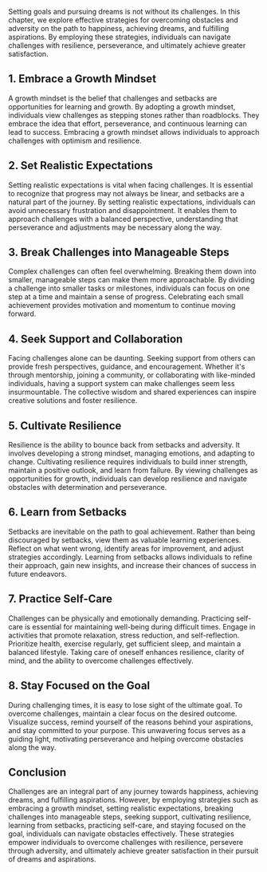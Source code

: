 
Setting goals and pursuing dreams is not without its challenges. In this chapter, we explore effective strategies for overcoming obstacles and adversity on the path to happiness, achieving dreams, and fulfilling aspirations. By employing these strategies, individuals can navigate challenges with resilience, perseverance, and ultimately achieve greater satisfaction.

**1. Embrace a Growth Mindset**
-------------------------------

A growth mindset is the belief that challenges and setbacks are opportunities for learning and growth. By adopting a growth mindset, individuals view challenges as stepping stones rather than roadblocks. They embrace the idea that effort, perseverance, and continuous learning can lead to success. Embracing a growth mindset allows individuals to approach challenges with optimism and resilience.

**2. Set Realistic Expectations**
---------------------------------

Setting realistic expectations is vital when facing challenges. It is essential to recognize that progress may not always be linear, and setbacks are a natural part of the journey. By setting realistic expectations, individuals can avoid unnecessary frustration and disappointment. It enables them to approach challenges with a balanced perspective, understanding that perseverance and adjustments may be necessary along the way.

**3. Break Challenges into Manageable Steps**
---------------------------------------------

Complex challenges can often feel overwhelming. Breaking them down into smaller, manageable steps can make them more approachable. By dividing a challenge into smaller tasks or milestones, individuals can focus on one step at a time and maintain a sense of progress. Celebrating each small achievement provides motivation and momentum to continue moving forward.

**4. Seek Support and Collaboration**
-------------------------------------

Facing challenges alone can be daunting. Seeking support from others can provide fresh perspectives, guidance, and encouragement. Whether it's through mentorship, joining a community, or collaborating with like-minded individuals, having a support system can make challenges seem less insurmountable. The collective wisdom and shared experiences can inspire creative solutions and foster resilience.

**5. Cultivate Resilience**
---------------------------

Resilience is the ability to bounce back from setbacks and adversity. It involves developing a strong mindset, managing emotions, and adapting to change. Cultivating resilience requires individuals to build inner strength, maintain a positive outlook, and learn from failure. By viewing challenges as opportunities for growth, individuals can develop resilience and navigate obstacles with determination and perseverance.

**6. Learn from Setbacks**
--------------------------

Setbacks are inevitable on the path to goal achievement. Rather than being discouraged by setbacks, view them as valuable learning experiences. Reflect on what went wrong, identify areas for improvement, and adjust strategies accordingly. Learning from setbacks allows individuals to refine their approach, gain new insights, and increase their chances of success in future endeavors.

**7. Practice Self-Care**
-------------------------

Challenges can be physically and emotionally demanding. Practicing self-care is essential for maintaining well-being during difficult times. Engage in activities that promote relaxation, stress reduction, and self-reflection. Prioritize health, exercise regularly, get sufficient sleep, and maintain a balanced lifestyle. Taking care of oneself enhances resilience, clarity of mind, and the ability to overcome challenges effectively.

**8. Stay Focused on the Goal**
-------------------------------

During challenging times, it is easy to lose sight of the ultimate goal. To overcome challenges, maintain a clear focus on the desired outcome. Visualize success, remind yourself of the reasons behind your aspirations, and stay committed to your purpose. This unwavering focus serves as a guiding light, motivating perseverance and helping overcome obstacles along the way.

**Conclusion**
--------------

Challenges are an integral part of any journey towards happiness, achieving dreams, and fulfilling aspirations. However, by employing strategies such as embracing a growth mindset, setting realistic expectations, breaking challenges into manageable steps, seeking support, cultivating resilience, learning from setbacks, practicing self-care, and staying focused on the goal, individuals can navigate obstacles effectively. These strategies empower individuals to overcome challenges with resilience, persevere through adversity, and ultimately achieve greater satisfaction in their pursuit of dreams and aspirations.
